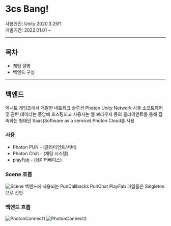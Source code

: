 # 3cs Bang!  

사용엔진: Unity 2020.3.25f1  
개발기간: 2022.01.01 ~

---
## 목차

+ 게임 설명
+ 백엔드 구성  

---
## 백엔드 

엑시트 게임즈에서 개발한 네트워크 솔루션 Photon Unity Network 사용
소프트웨어 및 관련 데이터는 중앙에 호스팅되고 사용자는 웹 브라우저 등의 클라이언트를 통해 접속하는 형태인 Saas(Software as a service) Photon Cloud를 사용

### 사용
+ Photon PUN - (클라이언트/서버)
+ Photon Chat - (채팅 시스템)
+ playFab - (데이터베이스)

### Scene 흐름

![Scene](https://drive.google.com/uc?export=view&id=1rxi3rNfg41JVnqnuS7guwVQw0nhaKJJo)
백엔드에 사용되는 PunCallbacks PunChat PlayFab 파일들은 Singleton으로 선언

### 백엔드 흐름
![PhotonConnect1](https://drive.google.com/uc?export=view&id=1oL-mmjmCgdyl8P8My4MaNHJFgq5-JQHz)
![PhotonConnect2](https://drive.google.com/uc?export=view&id=1anRfcLVgx86pvEYS3RUqlCLzppGlJGea)


